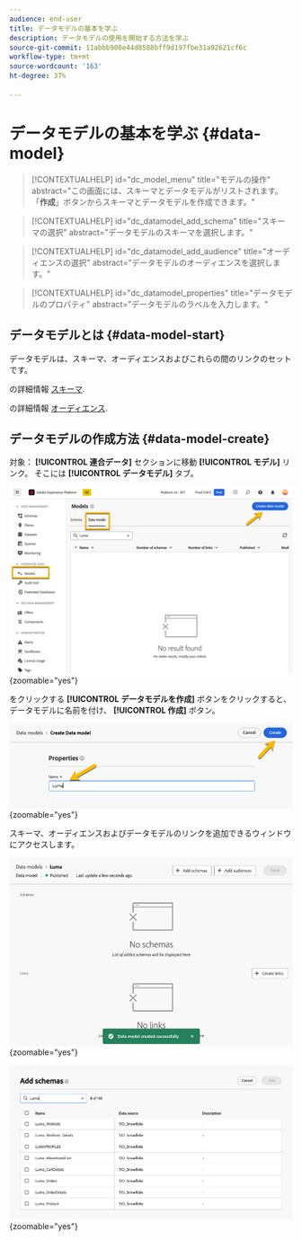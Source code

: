 ```yaml
---
audience: end-user
title: データモデルの基本を学ぶ
description: データモデルの使用を開始する方法を学ぶ
source-git-commit: 11abbb900e44d8588bff9d197fbe31a92621cf6c
workflow-type: tm+mt
source-wordcount: '163'
ht-degree: 37%

---
```


# データモデルの基本を学ぶ {#data-model}


>[!CONTEXTUALHELP]
>id="dc_model_menu"
>title="モデルの操作"
>abstract="この画面には、スキーマとデータモデルがリストされます。 「**作成**」ボタンからスキーマとデータモデルを作成できます。"

>[!CONTEXTUALHELP]
>id="dc_datamodel_add_schema"
>title="スキーマの選択"
>abstract="データモデルのスキーマを選択します。"


>[!CONTEXTUALHELP]
>id="dc_datamodel_add_audience"
>title="オーディエンスの選択"
>abstract="データモデルのオーディエンスを選択します。"

>[!CONTEXTUALHELP]
>id="dc_datamodel_properties"
>title="データモデルのプロパティ"
>abstract="データモデルのラベルを入力します。"


## データモデルとは {#data-model-start}

データモデルは、スキーマ、オーディエンスおよびこれらの間のリンクのセットです。

の詳細情報 [スキーマ](../customer/schemas.md).

の詳細情報 [オーディエンス](../customer/audiences.md).

## データモデルの作成方法 {#data-model-create}

対象： **[!UICONTROL 連合データ]** セクションに移動 **[!UICONTROL モデル]** リンク。 そこには **[!UICONTROL データモデル]** タブ。

![](assets/datamodel_create.png){zoomable="yes"}

をクリックする **[!UICONTROL データモデルを作成]** ボタンをクリックすると、データモデルに名前を付け、 **[!UICONTROL 作成]** ボタン。

![](assets/datamodel_name.png){zoomable="yes"}

スキーマ、オーディエンスおよびデータモデルのリンクを追加できるウィンドウにアクセスします。

![](assets/datamodel_created.png){zoomable="yes"}

![](assets/datamodel_schemas.png){zoomable="yes"}

